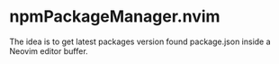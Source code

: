 # npmPackageManager.nvim
The idea is to get latest packages version found package.json inside a Neovim editor buffer.
